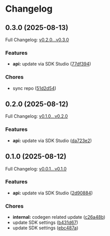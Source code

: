 # Changelog

## 0.3.0 (2025-08-13)

Full Changelog: [v0.2.0...v0.3.0](https://github.com/bennorris123/python-sdk-test/compare/v0.2.0...v0.3.0)

### Features

* **api:** update via SDK Studio ([77df394](https://github.com/bennorris123/python-sdk-test/commit/77df3941fbc6615dd791fe9b8e88278d6ff8cbb0))


### Chores

* sync repo ([51d2d54](https://github.com/bennorris123/python-sdk-test/commit/51d2d54b3b293398470493840de4ae38298ea895))

## 0.2.0 (2025-08-12)

Full Changelog: [v0.1.0...v0.2.0](https://github.com/bennorris123/python-sdk-test/compare/v0.1.0...v0.2.0)

### Features

* **api:** update via SDK Studio ([da723e2](https://github.com/bennorris123/python-sdk-test/commit/da723e2f362cbf2ba2e321df16a4b189bf235d0e))

## 0.1.0 (2025-08-12)

Full Changelog: [v0.0.1...v0.1.0](https://github.com/bennorris123/python-sdk-test/compare/v0.0.1...v0.1.0)

### Features

* **api:** update via SDK Studio ([2d90884](https://github.com/bennorris123/python-sdk-test/commit/2d90884dd6751d45bb10b1869713e2e83b8f92bc))


### Chores

* **internal:** codegen related update ([c26a48b](https://github.com/bennorris123/python-sdk-test/commit/c26a48b09684be99a1c493fa8270c3680657f658))
* update SDK settings ([b431d67](https://github.com/bennorris123/python-sdk-test/commit/b431d67e5c264a8a7759648f09ee74dc6e328545))
* update SDK settings ([ebc487a](https://github.com/bennorris123/python-sdk-test/commit/ebc487a8ca316b0ea25866fe08489b6507f574d1))
